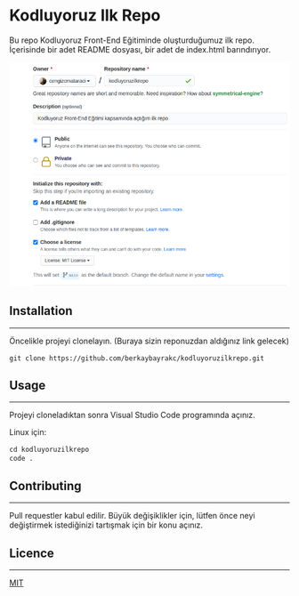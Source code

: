 # Kodluyoruz Ilk Repo

Bu repo Kodluyoruz Front-End Eğitiminde oluşturduğumuz ilk repo. İçerisinde bir adet README dosyası, bir adet de index.html barındırıyor.

![](https://github.com/Kodluyoruz/taskforce/raw/main/git/odev1/figures/github.png)

## Installation
---
 Öncelikle projeyi clonelayın. (Buraya sizin reponuzdan aldığınız link gelecek)
```
git clone https://github.com/berkaybayrakc/kodluyoruzilkrepo.git
```
## Usage
---
 Projeyi cloneladıktan sonra Visual Studio Code programında açınız.

 Linux için:
```
cd kodluyoruzilkrepo
code .
```

## Contributing
---
 Pull requestler kabul edilir. Büyük değişiklikler için, lütfen önce neyi değiştirmek istediğinizi tartışmak için bir konu açınız.

## Licence
---
[MIT](https://choosealicense.com/licenses/mit/)

